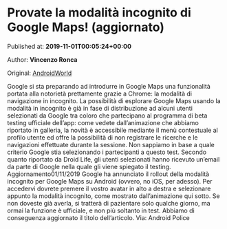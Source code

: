 
# Provate la modalità incognito di Google Maps! (aggiornato)

Published at: **2019-11-01T00:05:24+00:00**

Author: **Vincenzo Ronca**

Original: [AndroidWorld](https://www.androidworld.it/2019/11/01/presto-potrete-esplorare-incognito-google-maps-avete-ricevuto-la-novita-test-foto-664001/)

Google si sta preparando ad introdurre in Google Maps una funzionalità portata alla notorietà prettamente grazie a Chrome: la modalità di navigazione in incognito.
La possibilità di esplorare Google Maps usando la modalità in incognito è già in fase di distribuzione ad alcuni utenti selezionati da Google tra coloro che partecipano al programma di beta testing ufficiale dell’app: come vedete dall’animazione che abbiamo riportato in galleria, la novità è accessibile mediante il menù contestuale al profilo utente ed offre la possibilità di non registrare le ricerche e le navigazioni effettuate durante la sessione.
Non sappiamo in base a quale criterio Google stia selezionando i partecipanti a questo test. Secondo quanto riportato da Droid Life, gli utenti selezionati hanno ricevuto un’email da parte di Google nella quale gli viene spiegato il testing.
Aggiornamento01/11/2019
Google ha annunciato il rollout della modalità incognito per Google Maps su Android (ovvero, no iOS, per adesso). Per accedervi dovrete premere il vostro avatar in alto a destra e selezionare appunto la modalità incognito, come mostrato dall’animazione qui sotto. Se non doveste già averla, si tratterà di pazientare solo qualche giorno, ma ormai la funzione è ufficiale, e non più soltanto in test. Abbiamo di conseguenza aggiornato il titolo dell’articolo.
Via: Android Police
